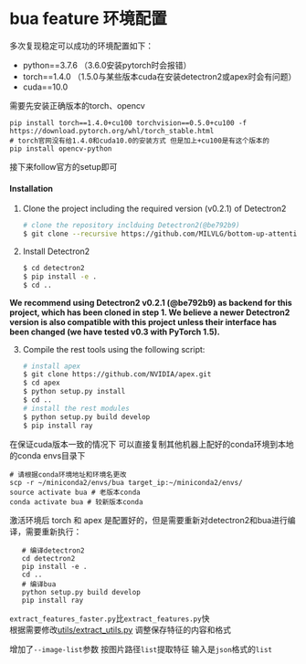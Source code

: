 # bua feature 环境配置
多次复现稳定可以成功的环境配置如下：
- python==3.7.6 （3.6.0安装pytorch时会报错）
- torch==1.4.0 （1.5.0与某些版本cuda在安装detectron2或apex时会有问题）
- cuda==10.0

需要先安装正确版本的torch、opencv
```
pip install torch==1.4.0+cu100 torchvision==0.5.0+cu100 -f https://download.pytorch.org/whl/torch_stable.html
# torch官网没有给1.4.0和cuda10.0的安装方式 但是加上+cu100是有这个版本的
pip install opencv-python

```
接下来follow官方的setup即可
#### Installation

1. Clone the project including the required version (v0.2.1) of Detectron2
   ```bash
   # clone the repository inclduing Detectron2(@be792b9) 
   $ git clone --recursive https://github.com/MILVLG/bottom-up-attention.pytorch
   ```
   
2. Install Detectron2
   ```bash
   $ cd detectron2
   $ pip install -e .
   $ cd ..
   ```
**We recommend using Detectron2 v0.2.1 (@be792b9) as backend for this project, which has been cloned in step 1. We believe a newer Detectron2 version is also compatible with this project unless their interface has been changed (we have tested v0.3 with PyTorch 1.5).**
   
3. Compile the rest tools using the following script:

   ```bash
   # install apex
   $ git clone https://github.com/NVIDIA/apex.git
   $ cd apex
   $ python setup.py install
   $ cd ..
   # install the rest modules
   $ python setup.py build develop
   $ pip install ray
   ```

在保证cuda版本一致的情况下 可以直接复制其他机器上配好的conda环境到本地的conda envs目录下
```
# 请根据conda环境地址和环境名更改
scp -r ~/miniconda2/envs/bua target_ip:~/miniconda2/envs/
source activate bua # 老版本conda
conda activate bua # 较新版本conda
```
激活环境后 torch 和 apex 是配置好的，但是需要重新对detectron2和bua进行编译，需要重新执行：
```
   # 编译detectron2
   cd detectron2
   pip install -e .
   cd ..
   # 编译bua
   python setup.py build develop
   pip install ray
```
`extract_features_faster.py`比`extract_features.py`快 \
根据需要修改[utils/extract_utils.py](utils/extract_utils.py) 调整保存特征的内容和格式

增加了`--image-list`参数 按图片路径`list`提取特征 输入是`json`格式的`list`